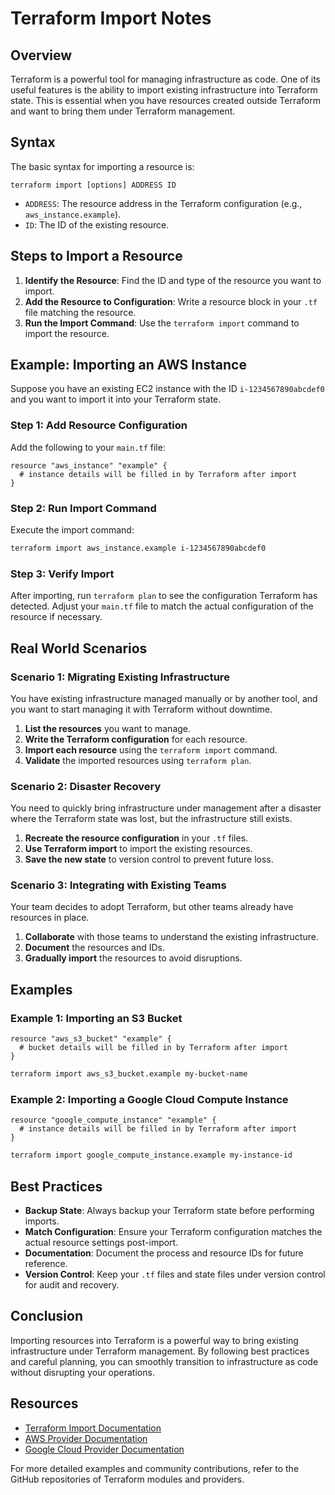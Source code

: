 # Terraform Import Notes

## Overview

Terraform is a powerful tool for managing infrastructure as code. One of its useful features is the ability to import existing infrastructure into Terraform state. This is essential when you have resources created outside Terraform and want to bring them under Terraform management.

## Syntax

The basic syntax for importing a resource is:

```
terraform import [options] ADDRESS ID
```

- `ADDRESS`: The resource address in the Terraform configuration (e.g., `aws_instance.example`).
- `ID`: The ID of the existing resource.

## Steps to Import a Resource

1. **Identify the Resource**: Find the ID and type of the resource you want to import.
2. **Add the Resource to Configuration**: Write a resource block in your `.tf` file matching the resource.
3. **Run the Import Command**: Use the `terraform import` command to import the resource.

## Example: Importing an AWS Instance

Suppose you have an existing EC2 instance with the ID `i-1234567890abcdef0` and you want to import it into your Terraform state.

### Step 1: Add Resource Configuration

Add the following to your `main.tf` file:

```hcl
resource "aws_instance" "example" {
  # instance details will be filled in by Terraform after import
}
```

### Step 2: Run Import Command

Execute the import command:

```bash
terraform import aws_instance.example i-1234567890abcdef0
```

### Step 3: Verify Import

After importing, run `terraform plan` to see the configuration Terraform has detected. Adjust your `main.tf` file to match the actual configuration of the resource if necessary.

## Real World Scenarios

### Scenario 1: Migrating Existing Infrastructure

You have existing infrastructure managed manually or by another tool, and you want to start managing it with Terraform without downtime.

1. **List the resources** you want to manage.
2. **Write the Terraform configuration** for each resource.
3. **Import each resource** using the `terraform import` command.
4. **Validate** the imported resources using `terraform plan`.

### Scenario 2: Disaster Recovery

You need to quickly bring infrastructure under management after a disaster where the Terraform state was lost, but the infrastructure still exists.

1. **Recreate the resource configuration** in your `.tf` files.
2. **Use Terraform import** to import the existing resources.
3. **Save the new state** to version control to prevent future loss.

### Scenario 3: Integrating with Existing Teams

Your team decides to adopt Terraform, but other teams already have resources in place.

1. **Collaborate** with those teams to understand the existing infrastructure.
2. **Document** the resources and IDs.
3. **Gradually import** the resources to avoid disruptions.

## Examples

### Example 1: Importing an S3 Bucket

```hcl
resource "aws_s3_bucket" "example" {
  # bucket details will be filled in by Terraform after import
}
```

```bash
terraform import aws_s3_bucket.example my-bucket-name
```

### Example 2: Importing a Google Cloud Compute Instance

```hcl
resource "google_compute_instance" "example" {
  # instance details will be filled in by Terraform after import
}
```

```bash
terraform import google_compute_instance.example my-instance-id
```

## Best Practices

- **Backup State**: Always backup your Terraform state before performing imports.
- **Match Configuration**: Ensure your Terraform configuration matches the actual resource settings post-import.
- **Documentation**: Document the process and resource IDs for future reference.
- **Version Control**: Keep your `.tf` files and state files under version control for audit and recovery.

## Conclusion

Importing resources into Terraform is a powerful way to bring existing infrastructure under Terraform management. By following best practices and careful planning, you can smoothly transition to infrastructure as code without disrupting your operations.

## Resources

- [Terraform Import Documentation](https://www.terraform.io/docs/cli/import/index.html)
- [AWS Provider Documentation](https://registry.terraform.io/providers/hashicorp/aws/latest/docs)
- [Google Cloud Provider Documentation](https://registry.terraform.io/providers/hashicorp/google/latest/docs)

For more detailed examples and community contributions, refer to the GitHub repositories of Terraform modules and providers.
